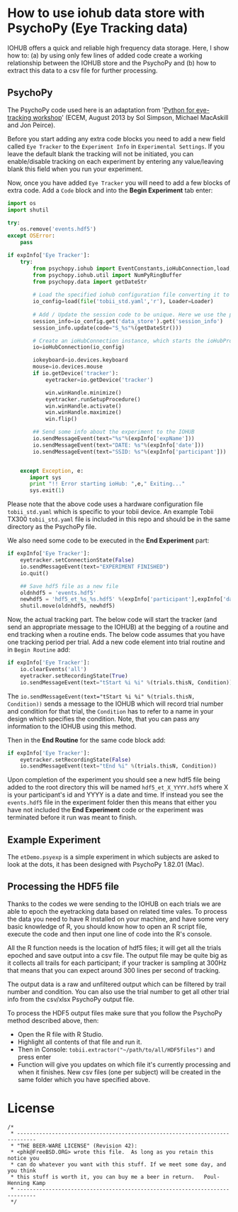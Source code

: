 # How to use iohub data store with PsychoPy (Eye Tracking data)

IOHUB offers a quick and reliable high frequency data storage. Here, I show how to: (a) by using only few lines of added code create a working relationship between the IOHUB store and the PsychoPy and (b) how to extract this data to a csv file for further processing. 

## PsychoPy
The PsychoPy code used here is an adaptation from '[Python for eye-tracking workshop](http://www.psychopy.org/resources/ECEM_Python_materials.zip)' (ECEM, August 2013 by Sol Simpson, Michael MacAskill and Jon Peirce).

Before you start adding any extra code blocks you need to add a new field called `Eye Tracker` to the `Experiment Info` in `Experimental Settings`. If you leave the default blank the tracking will not be initiated, you can enable/disable tracking on each experiment by entering any value/leaving blank this field when you run your experiment. 

Now, once you have added `Eye Tracker` you will need to add a few blocks of extra code. Add a `Code` block and into the **Begin Experiment** tab enter: 

```python
import os
import shutil

try:
    os.remove('events.hdf5')
except OSError:
    pass

if expInfo['Eye Tracker']:
    try:
        from psychopy.iohub import EventConstants,ioHubConnection,load,Loader
        from psychopy.iohub.util import NumPyRingBuffer
        from psychopy.data import getDateStr
        
        # Load the specified iohub configuration file converting it to a python dict.
        io_config=load(file('tobii_std.yaml','r'), Loader=Loader)
        
        # Add / Update the session code to be unique. Here we use the psychopy getDateStr() function for session code generation
        session_info=io_config.get('data_store').get('session_info')
        session_info.update(code="S_%s"%(getDateStr()))

        # Create an ioHubConnection instance, which starts the ioHubProcess, and informs it of the requested devices and their configurations.
        io=ioHubConnection(io_config)

        iokeyboard=io.devices.keyboard
        mouse=io.devices.mouse
        if io.getDevice('tracker'):
            eyetracker=io.getDevice('tracker')

            win.winHandle.minimize()
            eyetracker.runSetupProcedure()
            win.winHandle.activate()
            win.winHandle.maximize()
            win.flip()

        ## Send some info about the experiment to the IOHUB
        io.sendMessageEvent(text="%s"%(expInfo['expName']))
        io.sendMessageEvent(text="DATE: %s"%(expInfo['date']))
        io.sendMessageEvent(text="SSID: %s"%(expInfo['participant']))


    except Exception, e:
       import sys
       print "!! Error starting ioHub: ",e," Exiting..."
       sys.exit(1)
```
Please note that the above code uses a hardware configuration file `tobii_std.yaml` which is specific to your tobii device. An example Tobii TX300 `tobii_std.yaml` file is included in this repo and should be in the same directory as the PsychoPy file.

We also need some code to be executed in the **End Experiment** part:

```python
if expInfo['Eye Tracker']:
    eyetracker.setConnectionState(False)
    io.sendMessageEvent(text="EXPERIMENT FINISHED")
    io.quit()

    ## Save hdf5 file as a new file
    oldnhdf5 = 'events.hdf5'
    newhdf5 = 'hdf5_et_%s_%s.hdf5' %(expInfo['participant'],expInfo['date'])
    shutil.move(oldnhdf5, newhdf5)
```

Now, the actual tracking part. The below code will start the tracker (and send an appropriate message to the IOHUB) at the begging of a routine and end tracking when a routine ends. The below code assumes that you have one tracking period per trial. Add a new code element into trial routine and in `Begin Routine` add:

```python
if expInfo['Eye Tracker']:
    io.clearEvents('all')
    eyetracker.setRecordingState(True)
    io.sendMessageEvent(text="tStart %i %i" %(trials.thisN, Condition))
```
The `io.sendMessageEvent(text="tStart %i %i" %(trials.thisN, Condition))` sends a message to the IOHUB which will record trial number and condition for that trial, the `Condition` has to refer to a name in your design which specifies the condition. Note, that you can pass any information to the IOHUB using this method. 

Then in the **End Routine** for the same code block add:

```python
if expInfo['Eye Tracker']:
    eyetracker.setRecordingState(False)
    io.sendMessageEvent(text="tEnd %i" %(trials.thisN, Condition))
```

Upon completion of the experiment you should see a new hdf5 file being added to the root directory this will be named `hdf5_et_X_YYYY.hdf5` where X is your participant's id and YYYY is a date and time. If instead you see the `events.hdf5` file in the experiment folder then this means that either you have not included the **End Experiment** code or the experiment was terminated before it run was meant to finish. 

## Example Experiment
The `etDemo.psyexp` is a simple experiment in which subjects are asked to look at the dots, it has been designed with PsychoPy 1.82.01 (Mac).

## Processing the HDF5 file
Thanks to the codes we were sending to the IOHUB on each trials we are able to epoch the eyetracking data based on related time vales. To process the data you need to have R installed on your machine, and have some very basic knowledge of R, you should know how to open an R script file, execute the code and then input one line of code into the R's console. 

All the R function needs is the location of hdf5 files; it will get all the trials epoched and save output into a csv file. The output file may be quite big as it collects all trails for each participant; if your tracker is sampling at 300Hz that means that you can expect around 300 lines per second of tracking. 

The output data is a raw and unfiltered output which can be filtered by trail number and condition. You can also use the trial number to get all other trial info from the csv/xlsx PsychoPy output file. 

To process the HDF5 output files make sure that you follow the PsychoPy method described above, then:
* Open the R file with R Studio.
* Highlight all contents of that file and run it.
* Then in Console: `tobii.extractor("~/path/to/all/HDF5files")` and press enter
* Function will give you updates on which file it's currently processing and when it finishes. New csv files (one per subject) will be created in the same folder which you have specified above. 



# License



```
/*
 * ----------------------------------------------------------------------------
 * "THE BEER-WARE LICENSE" (Revision 42):
 * <phk@FreeBSD.ORG> wrote this file.  As long as you retain this notice you
 * can do whatever you want with this stuff. If we meet some day, and you think
 * this stuff is worth it, you can buy me a beer in return.   Poul-Henning Kamp
 * ----------------------------------------------------------------------------
 */
```